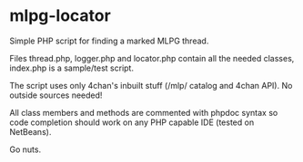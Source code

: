 mlpg-locator
============

Simple PHP script for finding a marked MLPG thread.

Files thread.php, logger.php and locator.php contain all the needed classes, index.php is a sample/test script.

The script uses only 4chan's inbuilt stuff (/mlp/ catalog and 4chan API). No outside sources needed!

All class members and methods are commented with phpdoc syntax so code completion should work on any PHP capable IDE (tested on NetBeans).

Go nuts.